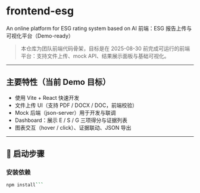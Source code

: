 # frontend-esg
An online platform for ESG rating system based on AI
前端：ESG 报告上传与可视化平台（Demo-ready）
> 本仓库为团队前端代码骨架，目标是在 2025-08-30 前完成可运行的前端平台：支持文件上传、mock API、结果展示面板与基础可视化。

---

## 主要特性（当前 Demo 目标）
- 使用 Vite + React 快速开发
- 文件上传 UI（支持 PDF / DOCX / DOC，前端校验）
- Mock 后端（json-server）用于开发与联调
- Dashboard：展示 E / S / G 三项得分与证据列表
- 图表交互（hover / click）、证据联动、JSON 导出

---

## 🚀 启动步骤

### 安装依赖
```bash
npm install```
